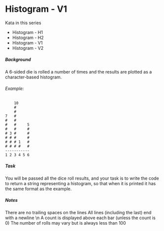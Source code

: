 # Histogram - V1

Kata in this series

* Histogram - H1
* Histogram - H2
* Histogram - V1
* Histogram - V2
##### Background
A 6-sided die is rolled a number of times and the results are plotted as a character-based histogram.

###### Example:
```
    10
    #
    #
7   #
#   #
#   #     5
#   #     #
# 3 #     #
# # #     #
# # # 1   #
# # # #   #
-----------
1 2 3 4 5 6
```
##### Task
You will be passed all the dice roll results, and your task is to write the code to return a string representing a histogram, so that when it is printed it has the same format as the example.

##### Notes
There are no trailing spaces on the lines
All lines (including the last) end with a newline \n
A count is displayed above each bar (unless the count is 0)
The number of rolls may vary but is always less than 100